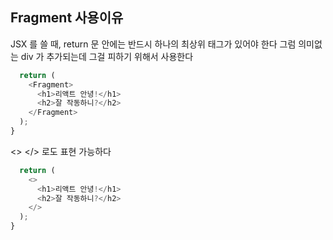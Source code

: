 ## Fragment 사용이유

JSX 를 쓸 때, return 문 안에는 반드시 하나의 최상위 태그가 있어야 한다
그럼 의미없는 div 가 추가되는데 그걸 피하기 위해서 사용한다

``` js function App() {
  return (
    <Fragment>
      <h1>리액트 안녕!</h1>
      <h2>잘 작동하니?</h2>
    </Fragment>
  );
}
```
<> </> 로도 표현 가능하다

``` js function App() {
  return (
    <>
      <h1>리액트 안녕!</h1>
      <h2>잘 작동하니?</h2>
    </>
  );
}
```
